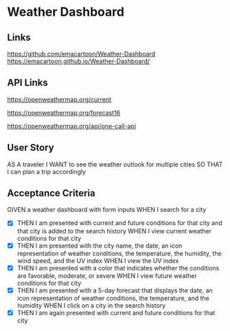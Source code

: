 # Weather Dashboard

## Links
https://github.com/emacartoon/Weather-Dashboard
https://emacartoon.github.io/Weather-Dashboard/


## API Links
https://openweathermap.org/current

https://openweathermap.org/forecast16

https://openweathermap.org/api/one-call-api

## User Story
AS A traveler
I WANT to see the weather outlook for multiple cities
SO THAT I can plan a trip accordingly

## Acceptance Criteria
GIVEN a weather dashboard with form inputs
WHEN I search for a city
- [x] THEN I am presented with current and future conditions for that city and that city is added to the search history
WHEN I view current weather conditions for that city
- [x] THEN I am presented with the city name, the date, an icon representation of weather conditions, the temperature, the humidity, the wind speed, and the UV index
WHEN I view the UV index
- [x] THEN I am presented with a color that indicates whether the conditions are favorable, moderate, or severe
WHEN I view future weather conditions for that city
- [x] THEN I am presented with a 5-day forecast that displays the date, an icon representation of weather conditions, the temperature, and the humidity
WHEN I click on a city in the search history
- [x] THEN I am again presented with current and future conditions for that city